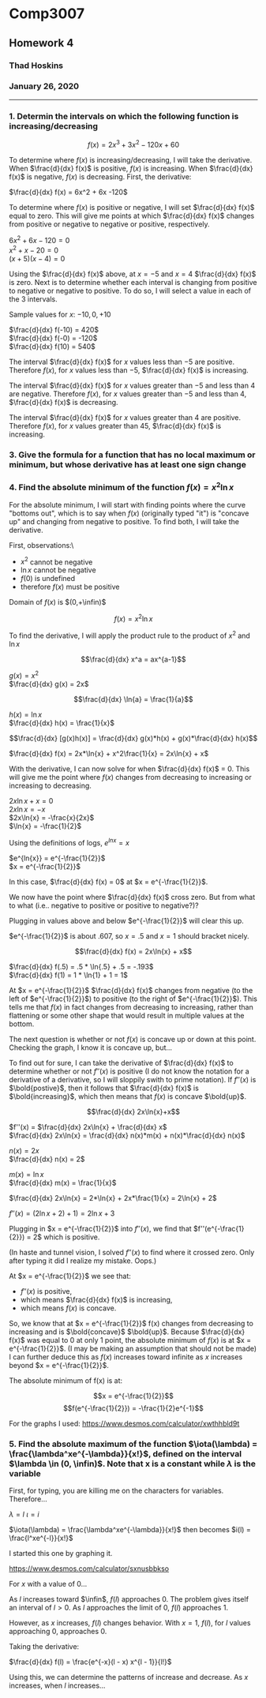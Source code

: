 # Comp3007

## Homework 4

### Thad Hoskins

### January 26, 2020

_______________________

### 1. Determin the intervals on which the following function is increasing/decreasing

$$f(x)=2x^{3}+3x^{2}-120x+60$$

To determine where $f(x)$ is increasing/decreasing, I will take the derivative. When $\frac{d}{dx} f(x)$ is positive, $f(x)$ is increasing. When $\frac{d}{dx} f(x)$ is negative, $f(x)$ is decreasing. First, the derivative:

$\frac{d}{dx} f(x) = 6x^2 + 6x -120$

To determine where $f(x)$ is positive or negative, I will set $\frac{d}{dx} f(x)$ equal to zero. This will give me points at which $\frac{d}{dx} f(x)$ changes from positive or negative to negative or positive, respectively.

$6x^2 + 6x -120 = 0$\
$x^2 + x - 20 = 0$\
$(x + 5)(x - 4) = 0$

Using the $\frac{d}{dx} f(x)$ above, at $x = -5$ and $x = 4$ $\frac{d}{dx} f(x)$ is zero. Next is to determine whether each interval is changing from positive to negative or negative to positive. To do so, I will select a value in each of the 3 intervals.

Sample values for $x$: $-10, 0, +10$

$\frac{d}{dx} f(-10) = 420$\
$\frac{d}{dx} f(-0) = -120$\
$\frac{d}{dx} f(10) = 540$

The interval $\frac{d}{dx} f(x)$ for $x$ values less than $-5$ are positive. Therefore $f(x)$, for $x$ values less than $-5$, $\frac{d}{dx} f(x)$ is increasing.

The interval $\frac{d}{dx} f(x)$ for $x$ values greater than $-5$ and less than $4$ are negative. Therefore $f(x)$, for $x$ values greater than $-5$ and less than $4$, $\frac{d}{dx} f(x)$ is decreasing.

The interval $\frac{d}{dx} f(x)$ for $x$ values greater than $4$ are positive. Therefore $f(x)$, for $x$ values greater than $45$, $\frac{d}{dx} f(x)$ is increasing.

### 3. Give the formula for a function that has no local maximum or minimum, but whose derivative has at least one sign change

### 4. Find the absolute minimum of the function $f(x) = x^2\ln{x}$

For the absolute minimum, I will start with finding points where the curve "bottoms out", which is to say when $f(x)$ (originally typed "it") is "concave up" and changing from negative to positive. To find both, I will take the derivative.

First, observations:\

* $x^2$ cannot be negative
* $\ln{x}$ cannot be negative
* $f(0)$ is undefined
* therefore $f(x)$ must be positive

Domain of $f(x)$ is $(0,+\infin)$

$$f(x) = x^2\ln{x}$$

To find the derivative, I will apply the product rule to the product of $x^2$ and $\ln{x}$

$$\frac{d}{dx} x^a = ax^{a-1}$$

$g(x) = x^2$\
$\frac{d}{dx} g(x) = 2x$

$$\frac{d}{dx} \ln{a} = \frac{1}{a}$$

$h(x) = \ln{x}$\
$\frac{d}{dx} h(x) = \frac{1}{x}$

$$\frac{d}{dx} [g(x)h(x)] = \frac{d}{dx} g(x)*h(x) + g(x)*\frac{d}{dx} h(x)$$

$\frac{d}{dx} f(x) = 2x*\ln{x} + x^2\frac{1}{x} = 2x\ln{x} + x$

With the derivative, I can now solve for when $\frac{d}{dx} f(x)$ = 0. This will give me the point where $f(x)$ changes from decreasing to increasing or increasing to decreasing.

$2x\ln{x} + x = 0$\
$2x\ln{x} = -x$\
$2x\ln{x} = -\frac{x}{2x}$\
$\ln{x} = -\frac{1}{2}$

Using the definitions of logs, $e^{ln x} = x$

$e^{ln{x}} = e^{-\frac{1}{2}}$\
$x = e^{-\frac{1}{2}}$

In this case, $\frac{d}{dx} f(x) = 0$ at $x = e^{-\frac{1}{2}}$.

We now have the point where $\frac{d}{dx} f(x)$ cross zero. But from what to what (i.e.. negative to positive or positive to negative?)?

Plugging in values above and below $e^{-\frac{1}{2}}$ will clear this up.

$e^{-\frac{1}{2}}$ is about $.607$, so $x = .5$ and $x = 1$ should bracket nicely.

$$\frac{d}{dx} f(x) = 2x\ln{x} + x$$

$\frac{d}{dx} f(.5) = .5 * \ln{.5} + .5 = -.193$\
$\frac{d}{dx} f(1) = 1 * \ln{1} + 1 = 1$

At $x = e^{-\frac{1}{2}}$  $\frac{d}{dx} f(x)$ changes from negative (to the left of $e^{-\frac{1}{2}}$) to positive (to the right of $e^{-\frac{1}{2}}$). This tells me that $f(x)$ in fact changes from decreasing to increasing, rather than flattening or some other shape that would result in multiple values at the bottom.

The next question is whether or not $f(x)$ is concave up or down at this point. Checking the graph, I know it is concave up, but...

To find out for sure, I can take the derivative of $\frac{d}{dx} f(x)$ to determine whether or not $f''(x)$ is positive (I do not know the notation for a derivative of a derivative, so I will sloppily swith to prime notation). If $f''(x)$ is $\bold{postive}$, then it follows that $\frac{d}{dx} f(x)$ is $\bold{increasing}$, which then means that $f(x)$ is concave $\bold{up}$.

$$\frac{d}{dx} 2x\ln{x}+x$$

$f''(x) = $\frac{d}{dx} 2x\ln{x} + \frac{d}{dx} x$\
$\frac{d}{dx} 2x\ln{x} = \frac{d}{dx} n(x)*m(x) + n(x)*\frac{d}{dx} n(x)$

$n(x) = 2x$\
$\frac{d}{dx} n(x) = 2$

$m(x) = \ln{x}$\
$\frac{d}{dx} m(x) = \frac{1}{x}$

$\frac{d}{dx} 2x\ln{x} = 2*\ln{x} + 2x*\frac{1}{x} = 2\ln{x} + 2$

$f''(x) = (2\ln{x} + 2) + 1) = 2\ln{x} + 3$

Plugging in $x = e^{-\frac{1}{2}}$ into $f''(x)$, we find that $f''(e^{-\frac{1}{2}}) = 2$ which is positive.

(In haste and tunnel vision, I solved $f''(x)$ to find where it crossed zero. Only after typing it did I realize my mistake. Oops.)

At $x = e^{-\frac{1}{2}}$ we see that:

* $f''(x)$ is positive,
* which means $\frac{d}{dx} f(x)$ is increasing,
* which means $f(x)$ is concave.

So, we know that at $x = e^{-\frac{1}{2}}$ f(x)  changes from decreasing to increasing and is $\bold{concave}$ $\bold{up}$. Because $\frac{d}{dx} f(x)$ was equal to $0$ at only 1 point, the absolute minimum of $f(x)$ is at $x = e^{-\frac{1}{2}}$. (I may be making an assumption that should not be made) I can further deduce this as $f(x)$ increases toward infinite as $x$ increases beyond $x = e^{-\frac{1}{2}}$.

The absolute minimum of f(x) is at:

$$x = e^{-\frac{1}{2}}$$
$$f(e^{-\frac{1}{2}}) = -\frac{1}{2}e^{-1}$$

For the graphs I used: <https://www.desmos.com/calculator/xwthhbld9t>

### 5. Find the absolute maximum of the function $\iota(\lambda) = \frac{\lambda^xe^{-\lambda}}{x!}$, defined on the interval $\lambda \in (0, \infin)$. Note that x is a constant while $\lambda$ is the variable

First, for typing, you are killing me on the characters for variables. Therefore...

$\lambda = l$
$\iota = i$

$\iota(\lambda) = \frac{\lambda^xe^{-\lambda}}{x!}$ then becomes $i(l) = \frac{l^xe^{-l}}{x!}$

I started this one by graphing it.

<https://www.desmos.com/calculator/sxnusbbkso>

For $x$ with a value of 0...

As $l$ increases toward $\infin$, $f(l)$ approaches $0$. The problem gives itself an interval of $l > 0$. As $l$ approaches the limit of 0, $f(l)$ approaches 1.

However, as $x$ increases, $f(l)$ changes behavior. With $x = 1$, $f(l)$, for $l$ values approaching 0, approaches 0.

Taking the derivative:

$\frac{d}{dx} f(l) = \frac{e^{-x}(l - x) x^{l - 1}}{l!}$

Using this, we can determine the patterns of increase and decrease. As $x$ increases, when $l$ increases...
